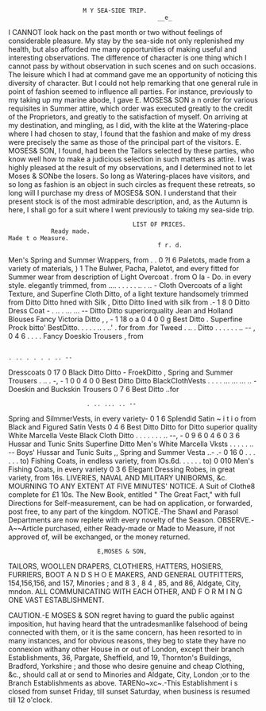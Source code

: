                          M Y SEA-SIDE TRIP.
                                              __e_
  I CANNOT look hack on the past month or two without feelings of considerable pleasure.
   My stay by the sea-side not only replenished my health, but also afforded me many opportunities of
making useful and interesting observations. The difference of character is one thing which I cannot
pass by without observation in such scenes and on such occasions.
   The leisure which I had at command gave me an opportunity of noticing this diversity of character.
But I could not help remarking that one general rule in point of fashion seemed to influence all parties.
   For instance, previously to my taking up my marine abode, I gave E. MOSES& SON a n order for
various requisites in Summer attire, which order was executed greatly to the credit of the Proprietors, and
greatly to the satisfaction of myself.
   On arriving at my destination, and mingling, as I did, with the klite at the Watering-place where I had
chosen to stay, I found that the fashion and make of my dress were precisely the same as those of the
principal part of the visitors.
   E. MOSES& SON, I found, had been the Tailors selected by these parties, who know well how to make
a judicious selection in such matters as attire.
   I was highly pleased at the result of my observations, and I determined not to let Moses & SONbe the
losers. So long as Watering-places have visitors, and so long as fashion is an object in such circles as
frequent these retreats, so long will I purchase my dress of MOSES& SON. I understand that their
present stock is of the most admirable description, and, as the Autumn is here, I shall go for a suit where
I went previously to taking my sea-side trip.


                                       LIST OF PRICES.
                Ready made.                                              Made t o Measure.
                                              f r. d.
Men's Spring and Summer Wrappers, from
                                                                                        . .
                                              0 ?I 6 Paletots, made from a variety of materials,
                                                                                                      )
                                          1
The Bulwer, Pacha, Paletot, and every                       fitted for Summer wear               from
  description of Light Overcoat    . from     O la
                                                                                             -
                                                          Do. in every style. elegantly trimmed, from
                              ....                                         . . . . . .. . .. -
Cloth Overcoats of a light Texture, and                   Superfine Cloth Ditto, of a light texture
  handsomely trimmed                 from                 Ditto Ditto hned with Silk                ,
Ditto Ditto lined with silk            from
                                       .-     1 8 0       Ditto Dress Coat                   -
                          . .. . ... ... --
Ditto Ditto superiorquality
Jean and Holland Blouses
Fancy Victoria Ditto
                                ,
                                  ,
                                          -
                                              1 18
                                              o a
                                              0 4 0
                                                      0
                                                      g
                                                          Best      Ditto
                                                                             .
                                                          Superfine Prock bitto'
                                                          BestDitto.
                                                                                .  .
                                                                          . . .. . ..'  .             for
                                                                                                    from
                                                                                                    .for
Tweed
              . .. .
                  Ditto
                          . . . . . . .. --
                                ,             0 4 6
                                                                               . . . .
                                                          Fancy Doeskio Trousers             ,      from

                                                                            . .. . . . . .. --
Dresscoats                                    0 17 0      Black Ditto Ditto                            -
FroekDitto              ,
Spring and Summer Trousers     . .. . -, -
                                              1   0
                                              0 4 0
                                                      0   Best      Ditto Ditto
                                                          BlackClothVests
                                                                              . . .
                                                                              . ... ... ... .. -
Doeskin and Buckskin Trousers                 0 7 6       Best Ditto                             ..for

                          . .. ... .. --
Spring and SilmmerVests, in every variety-    0 1 6       Splendid Satin ~ i t i o                  from
Black and Figured Satin Vests                 0 4 6       Best Ditto Ditto                            for
Ditto superior quality
White Marcella Veste
Black Cloth     Ditto
                        .
                       . . . . . . .. --,
                                          -   0 9 6
                                              0 4 6
                                              0 3 6
                                                          Hussar and Tunic Snits
                                                          Superfine       Ditto
                                                          Men's White Marcella Vksts
                                                                                    . . . . . .. --
Boys' Hussar and Tunic Suits
  ,, Spring and Summer Vesta     ..-    .-
                                              0 16 0
                                                                    . . . . . . to)
                                                          Fishing Coats, in endless variety, from
                                                            lOs.6d.
                                                                         . . . . . to)
                                              0 010
Men's Fishing Coats, in every variety         0 3 6       Elegant Dressing Robes, in great variety,
                                                            from  16s.
                            LIVERIES, NAVAL AND MILITARY UNIBORMS, &c.
                  MOURNING TO ANY EXTENT AT FIVE MINUTES' NOTICE.
                                 A Suit of Clothe8 complete for £1 10s.
  The New Book, entitled " The Great Fact," with full Directions for Self-measurement, can be had on
application, or forwarded, post free, to any part of the kingdom.
  NOTICE.-The Shawl and Parasol Departments are now replete with every novelty of the Season.
  OBSERVE.-A~~Article purchased, either Ready-made or Made to Measure, if not approved of, will be
exchanged, or the money returned.

                             E,MOSES & SON,
  TAILORS, WOOLLEN DRAPERS, CLOTHIERS, HATTERS, HOSIERS, FURRIERS,
           BOOT A N D S H O E MAKERS, AND GENERAL OUTFITTERS,
154,156,156, and 157, Minories ; and 8 3 , 8 4 , 85, and 86, Aldgate, City, mndon.
        ALL COMMUNICATING WITH EACH OTHER, AND F O R M I N G ONE VAST ESTABLISHMENT.

   CAUTION.-E MOSES & SON regret having to guard the public against imposition, hut having heard
that the untradesmanlike falsehood of being connected with them, or it is the same concern, has heen
resorted to in many instances, and for obvious reasons, they beg to state they have no connexion withany
other House in or out of London, except their branch Establishments, 36, Pargate, Sheffield, and 19,
Thornton's Buildings, Bradford, Yorkshire ; and those who desire genuine and cheap Clothing, &c., should
call at or send to Minories and Aldgate, City, London ;or to the Branch Establishments as above.
   TARENo~xc~.-This Establishment i s closed from sunset Friday, till sunset Saturday, when business is
resumed till 12 o'clock.
